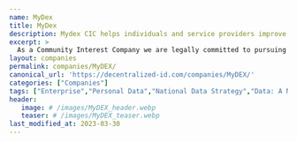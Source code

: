 ```yaml
---
name: MyDex
title: MyDex
description: Mydex CIC helps individuals and service providers improve their handling of Personal data. Our Personal data stores equip individuals with tools to collect, store, use and share their data to manage their lives better. They also help bona fide service providers reduce data processing costs, improve service and innovate. 
excerpt: >
  As a Community Interest Company we are legally committed to pursuing our mission of empowering individuals with their data. We are currently helping individuals and service providers use Personal data to better manage chronic health conditions, access debt advice, improve independent assisted living and assure identities. We are working with governments, local councils and communities to improve access to and increase the value delivered from public services. We plan to do much, much more.
layout: companies
permalink: companies/MyDEX/
canonical_url: 'https://decentralized-id.com/companies/MyDEX/'
categories: ["Companies"]
tags: ["Enterprise","Personal Data","National Data Strategy","Data: A New Direction","Personal Data Stores","Verifiable Credentials","Public Sector","DigitalScot","ISO 27001"]
header:
   image: # /images/MyDEX_header.webp
   teaser: # /images/MyDEX_teaser.webp 
last_modified_at: 2023-03-30
---
```

